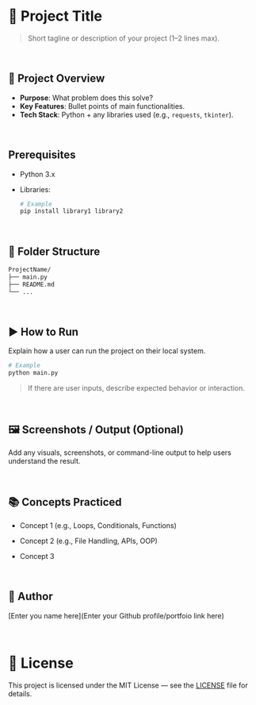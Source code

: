# 📌 Project Title

> Short tagline or description of your project (1–2 lines max).

<br/>

## 🧠 Project Overview

- **Purpose**: What problem does this solve?
- **Key Features**: Bullet points of main functionalities.
- **Tech Stack**: Python + any libraries used (e.g., `requests`, `tkinter`).

<br/>

## Prerequisites

- Python 3.x

- Libraries:

  ```bash
  # Example
  pip install library1 library2
  ```

<br/>

## 📂 Folder Structure

```bash
ProjectName/
├── main.py
├── README.md
└── ...
```

<br/>

## ▶️ How to Run

Explain how a user can run the project on their local system.

```bash
# Example
python main.py
```

> If there are user inputs, describe expected behavior or interaction.

<br/>

## 🖼️ Screenshots / Output (Optional)

Add any visuals, screenshots, or command-line output to help users understand the result.

<br/>

## 📚 Concepts Practiced

- Concept 1 (e.g., Loops, Conditionals, Functions)

- Concept 2 (e.g., File Handling, APIs, OOP)

- Concept 3

<br/>

## 🙋 Author

[Enter you name here](Enter your Github profile/portfoio link here)

<br/>

# 📜 License

This project is licensed under the MIT License — see the [LICENSE](./LICENSE) file for details.
